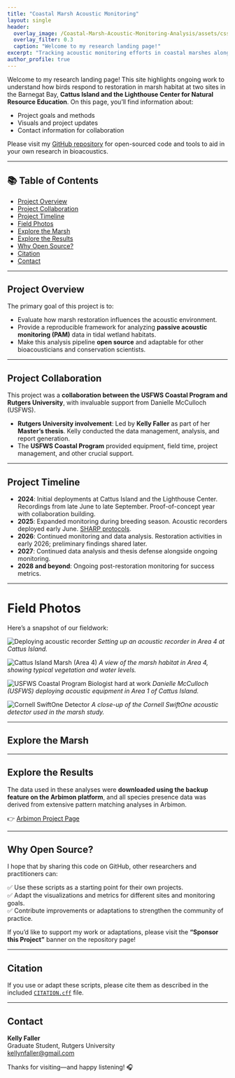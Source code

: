 ```yaml
---
title: "Coastal Marsh Acoustic Monitoring"
layout: single
header:
  overlay_image: /Coastal-Marsh-Acoustic-Monitoring-Analysis/assets/css/img/banner.jpg
  overlay_filter: 0.3
  caption: "Welcome to my research landing page!"
excerpt: "Tracking acoustic monitoring efforts in coastal marshes along the Delaware and Barnegat Bays."
author_profile: true
---
```



Welcome to my research landing page! This site highlights ongoing work to understand how birds respond to restoration in marsh habitat at two sites in the Barnegat Bay, **Cattus Island and the Lighthouse Center for Natural Resource Education**. On this page, you’ll find information about:

- Project goals and methods
- Visuals and project updates
- Contact information for collaboration

Please visit my [GitHub repository](https://github.com/kellyfaller/Coastal-Marsh-Acoustic-Monitoring-Analysis) for open-sourced code and tools to aid in your own research in bioacoustics.

---

## 📚 Table of Contents
- [Project Overview](#project-overview)
- [Project Collaboration](#project-collaboration)
- [Project Timeline](#project-timeline)
- [Field Photos](#field-photos)
- [Explore the Marsh](#explore-the-marsh)
- [Explore the Results](#explore-the-results)
- [Why Open Source?](#why-open-source)
- [Citation](#citation)
- [Contact](#contact)

---

## Project Overview
The primary goal of this project is to:
- Evaluate how marsh restoration influences the acoustic environment.
- Provide a reproducible framework for analyzing **passive acoustic monitoring (PAM)** data in tidal wetland habitats.
- Make this analysis pipeline **open source** and adaptable for other bioacousticians and conservation scientists.

---

## Project Collaboration
This project was a **collaboration between the USFWS Coastal Program and Rutgers University**, with invaluable support from Danielle McCulloch (USFWS).

- **Rutgers University involvement**: Led by **Kelly Faller** as part of her **Master’s thesis**. Kelly conducted the data management, analysis, and report generation.
- The **USFWS Coastal Program** provided equipment, field time, project management, and other crucial support.

---

## Project Timeline
<ul class="timeline">
  <li><strong>2024</strong>: Initial deployments at Cattus Island and the Lighthouse Center. Recordings from late June to late September. Proof-of-concept year with collaboration building.</li>
  <li><strong>2025</strong>: Expanded monitoring during breeding season. Acoustic recorders deployed early June. <a href="https://www.tidalmarshbirds.org/index.php/publicly-availablr-products/products/vegatation-sampling-protocols/marsh-survey-protocols/221-sharp-callbacksurvey-protocol-2025/file">SHARP protocols</a>.</li>
  <li><strong>2026</strong>: Continued monitoring and data analysis. Restoration activities in early 2026; preliminary findings shared later.</li>
  <li><strong>2027</strong>: Continued data analysis and thesis defense alongside ongoing monitoring.</li>
  <li><strong>2028 and beyond</strong>: Ongoing post-restoration monitoring for success metrics.</li>
</ul>

---

# Field Photos

Here’s a snapshot of our fieldwork:

![Deploying acoustic recorder](/Coastal-Marsh-Acoustic-Monitoring-Analysis/field-photos/cattus_area_4_deploying.jpg)
*Setting up an acoustic recorder in Area 4 at Cattus Island.*

![Cattus Island Marsh (Area 4)](/Coastal-Marsh-Acoustic-Monitoring-Analysis/field-photos/Cattus_Area_4.jpg)
*A view of the marsh habitat in Area 4, showing typical vegetation and water levels.*

![USFWS Coastal Program Biologist hard at work](/Coastal-Marsh-Acoustic-Monitoring-Analysis/field-photos/dani_cat_area_1.jpg)
*Danielle McCulloch (USFWS) deploying acoustic equipment in Area 1 of Cattus Island.*

![Cornell SwiftOne Detector](/Coastal-Marsh-Acoustic-Monitoring-Analysis/field-photos/detector.jpg)
*A close-up of the Cornell SwiftOne acoustic detector used in the marsh study.*

---

## Explore the Marsh
<!-- Add images, audio samples, or field notes here -->

---

## Explore the Results
The data used in these analyses were **downloaded using the backup feature on the Arbimon platform**, and all species presence data was derived from extensive pattern matching analyses in Arbimon.

👉 [Arbimon Project Page](https://arbimon.org/p/glades-restoration-soundscape-project/overview)

---

## Why Open Source?
I hope that by sharing this code on GitHub, other researchers and practitioners can:

✅ Use these scripts as a starting point for their own projects.  
✅ Adapt the visualizations and metrics for different sites and monitoring goals.  
✅ Contribute improvements or adaptations to strengthen the community of practice.

If you’d like to support my work or adaptations, please visit the **“Sponsor this Project”** banner on the repository page!

---

## Citation
If you use or adapt these scripts, please cite them as described in the included [`CITATION.cff`](Docs/CITATION.cff) file.

---

## Contact
**Kelly Faller**  
Graduate Student, Rutgers University  
[kellynfaller@gmail.com](mailto:kellynfaller@gmail.com)

Thanks for visiting—and happy listening! 🎧
